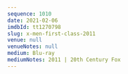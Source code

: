 ```yaml
---
sequence: 1010
date: 2021-02-06
imdbId: tt1270798
slug: x-men-first-class-2011
venue: null
venueNotes: null
medium: Blu-ray
mediumNotes: 2011 | 20th Century Fox
---
```


